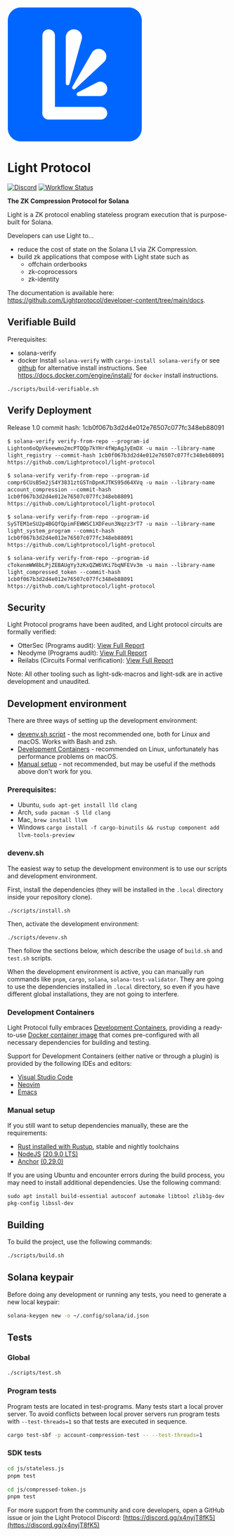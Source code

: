 [![Light Protocol](assets/logo.svg)](https://lightprotocol.com)

# Light Protocol

[![Discord](https://img.shields.io/discord/892771619687268383?label=discord&logo=discord)](https://discord.gg/WDAAaX6je2)
[![Workflow Status](https://github.com/Lightprotocol/light-protocol-onchain/workflows/programs-test/badge.svg)](https://github.com/Lightprotocol/light-protocol/actions?query=workflow)

**The ZK Compression Protocol for Solana**

Light is a ZK protocol enabling stateless program execution that is purpose-built for Solana.

Developers can use Light to...

- reduce the cost of state on the Solana L1 via ZK Compression.
- build zk applications that compose with Light state such as
  - offchain orderbooks
  - zk-coprocessors
  - zk-identity

The documentation is available here: https://github.com/Lightprotocol/developer-content/tree/main/docs.

## Verifiable Build

Prerequisites:
- solana-verify
- docker
Install `solana-verify` with `cargo-install solana-verify` or see [github](https://github.com/Ellipsis-Labs/solana-verifiable-build) for alternative install instructions.
See https://docs.docker.com/engine/install/ for `docker` install instructions.

```
./scripts/build-verifiable.sh
```

## Verify Deployment

Release 1.0 commit hash: 1cb0f067b3d2d4e012e76507c077fc348eb88091

```
$ solana-verify verify-from-repo --program-id Lighton6oQpVkeewmo2mcPTQQp7kYHr4fWpAgJyEmDX -u main --library-name light_registry --commit-hash 1cb0f067b3d2d4e012e76507c077fc348eb88091 https://github.com/Lightprotocol/light-protocol
```

```
$ solana-verify verify-from-repo --program-id compr6CUsB5m2jS4Y3831ztGSTnDpnKJTKS95d64XVq -u main --library-name account_compression --commit-hash 1cb0f067b3d2d4e012e76507c077fc348eb88091 https://github.com/Lightprotocol/light-protocol
```

```
$ solana-verify verify-from-repo --program-id SySTEM1eSU2p4BGQfQpimFEWWSC1XDFeun3Nqzz3rT7 -u main --library-name light_system_program --commit-hash 1cb0f067b3d2d4e012e76507c077fc348eb88091 https://github.com/Lightprotocol/light-protocol
```

```
$ solana-verify verify-from-repo --program-id cTokenmWW8bLPjZEBAUgYy3zKxQZW6VKi7bqNFEVv3m -u main --library-name light_compressed_token --commit-hash 1cb0f067b3d2d4e012e76507c077fc348eb88091 https://github.com/Lightprotocol/light-protocol
```

## Security

Light Protocol programs have been audited, and Light protocol circuits are formally verified:
- OtterSec (Programs audit): [View Full Report](https://github.com/Lightprotocol/light-protocol/tree/main/audits/ottersec_v1_audit.pdf)
- Neodyme (Programs audit): [View Full Report](https://github.com/Lightprotocol/light-protocol/tree/main/audits/neodyme_v1_audit.pdf)
- Reilabs (Circuits Formal verification): [View Full Report](https://github.com/Lightprotocol/light-protocol/tree/main/audits/reilabs_circuits_formal_verification_report.pdf)

Note: All other tooling such as light-sdk-macros and light-sdk are in active development and unaudited.

## Development environment

There are three ways of setting up the development environment:

- [devenv.sh script](#devenv.sh) - the most recommended one, both for Linux and
  macOS. Works with Bash and zsh.
- [Development Containers](#development-containers) - recommended on Linux,
  unfortunately has performance problems on macOS.
- [Manual setup](#manual-setup) - not recommended, but may be useful if the
  methods above don't work for you.

### Prerequisites:
- Ubuntu, `sudo apt-get install lld clang`
- Arch, `sudo pacman -S lld clang`
- Mac, `brew install llvm`
- Windows `cargo install -f cargo-binutils && rustup component add llvm-tools-preview`

### devenv.sh

The easiest way to setup the development environment is to use our scripts
and development environment.

First, install the dependencies (they will be installed in the `.local`
directory inside your repository clone).

```
./scripts/install.sh
```

Then, activate the development environment:

```
./scripts/devenv.sh
```

Then follow the sections below, which describe the usage of `build.sh` and
`test.sh` scripts.

When the development environment is active, you can manually run commands
like `pnpm`, `cargo`, `solana`, `solana-test-validator`. They are going to
use the dependencies installed in `.local` directory, so even if you have
different global installations, they are not going to interfere.

### Development Containers

Light Protocol fully embraces [Development Containers](https://containers.dev/),
providing a ready-to-use
[Docker container image](https://github.com/Lightprotocol/dockerfiles/pkgs/container/devcontainer)
that comes pre-configured with all necessary dependencies for building and testing.

Support for Development Containers (either native or through a plugin) is
provided by the following IDEs and editors:

- [Visual Studio Code](https://code.visualstudio.com/docs/devcontainers/containers)
- [Neovim](https://github.com/esensar/nvim-dev-container)
- [Emacs](https://github.com/emacs-lsp/lsp-docker)

### Manual setup

If you still want to setup dependencies manually, these are the requirements:

- [Rust installed with Rustup](https://rustup.rs/), stable and nightly toolchains
- [NodeJS](https://nodejs.org/) [(20.9.0 LTS)](https://nodejs.org/en/blog/release/v20.9.0)
- [Anchor](https://www.anchor-lang.com/) [(0.29.0)](https://crates.io/crates/anchor-cli/0.29.0)

If you are using Ubuntu and encounter errors during the build process, you may need to install additional dependencies. Use the following command:

```
sudo apt install build-essential autoconf automake libtool zlib1g-dev pkg-config libssl-dev
```

## Building

To build the project, use the following commands:

```bash
./scripts/build.sh
```

## Solana keypair

Before doing any development or running any tests, you need to generate a new
local keypair:

```bash
solana-keygen new -o ~/.config/solana/id.json
```

## Tests

### Global

```bash
./scripts/test.sh
```

### Program tests

Program tests are located in test-programs.
Many tests start a local prover server.
To avoid conflicts between local prover servers run program tests with `--test-threads=1` so that tests are executed in sequence.

```bash
cargo test-sbf -p account-compression-test -- --test-threads=1
```

### SDK tests

```bash
cd js/stateless.js
pnpm test
```

```bash
cd js/compressed-token.js
pnpm test
```

For more support from the community and core developers, open a GitHub issue or join the Light Protocol
Discord: [https://discord.gg/x4nyjT8fK5](https://discord.gg/x4nyjT8fK5)
